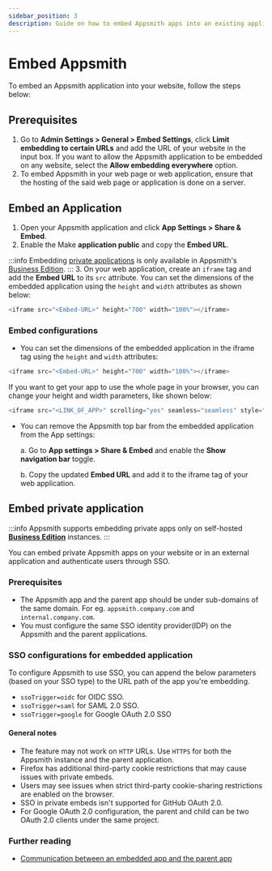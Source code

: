 ```yaml
---
sidebar_position: 3
description: Guide on how to embed Appsmith apps into an existing application
---
```


# Embed Appsmith

To embed an Appsmith application into your website, follow the steps below:

## Prerequisites

1. Go to **Admin Settings > General > Embed Settings**, click **Limit embedding to certain URLs** and add the URL of your website in the input box. If you want to allow the Appsmith application to be embedded on any website, select the **Allow embedding everywhere** option.
2. To embed Appsmith in your web page or web application, ensure that the hosting of the said web page or application is done on a server.

## Embed an Application

1. Open your Appsmith application and click **App Settings > Share & Embed**.
2. Enable the Make **application public** and copy the **Embed URL**.

:::info
Embedding [private applications](#embed-private-application) is only available in Appsmith's [Business Edition](https://www.appsmith.com/pricing).
:::
3. On your web application, create an `iframe` tag and add the **Embed URL** to its `src` attribute. You can set the dimensions of the embedded application using the `height` and `width` attributes as shown below:

```javascript
<iframe src="<Embed-URL>" height="700" width="100%"></iframe>
```
### Embed configurations

- You can set the dimensions of the embedded application in the iframe tag using the `height` and `width` attributes: 
```javascript
<iframe src="<Embed-URL>" height="700" width="100%"></iframe>
```
If you want to get your app to use the whole page in your browser, you can change your height and width parameters, like shown below:

```javascript
<iframe src="<LINK_OF_APP>" scrolling="yes" seamless="seamless" style="display:block; width:100%; height:100vh;"></iframe>
```
- You can remove the Appsmith top bar from the embedded application from the App settings:

    a. Go to **App settings > Share & Embed** and enable the **Show navigation bar** toggle. 
    
    b. Copy the updated **Embed URL** and add it to the iframe tag of your web application.

## Embed private application

:::info
Appsmith supports embedding private apps only on self-hosted [**Business Edition**](https://www.appsmith.com/pricing) instances.
:::

You can embed private Appsmith apps on your website or in an external application and authenticate users through SSO. 

### Prerequisites

* The Appsmith app and the parent app should be under sub-domains of the same domain. For eg. `appsmith.company.com` and `internal.company.com`.
* You must configure the same SSO identity provider(IDP) on the Appsmith and the parent applications.

### SSO configurations for embedded application

To configure Appsmith to use SSO, you can append the below parameters (based on your SSO type) to the URL path of the app you're embedding.

* `ssoTrigger=oidc` for OIDC SSO.
* `ssoTrigger=saml` for SAML 2.0 SSO.
* `ssoTrigger=google` for Google OAuth 2.0 SSO

#### General notes
* The feature may not work on `HTTP` URLs. Use `HTTPS` for both the Appsmith instance and the parent application.
* Firefox has additional third-party cookie restrictions that may cause issues with private embeds.
* Users may see issues when strict third-party cookie-sharing restrictions are enabled on the browser. 
* SSO in private embeds isn't supported for GitHub OAuth 2.0.
* For Google OAuth 2.0 configuration, the parent and child can be two OAuth 2.0 clients under the same project.


### Further reading
* [Communication between an embedded app and the parent app](/reference/appsmith-framework/widget-actions/post-message)
